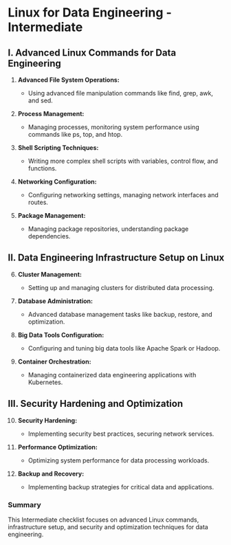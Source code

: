 # Linux for Data Engineering - Intermediate

## I. Advanced Linux Commands for Data Engineering

1. **Advanced File System Operations:**
   - Using advanced file manipulation commands like find, grep, awk, and sed.

2. **Process Management:**
   - Managing processes, monitoring system performance using commands like ps, top, and htop.

3. **Shell Scripting Techniques:**
   - Writing more complex shell scripts with variables, control flow, and functions.

4. **Networking Configuration:**
   - Configuring networking settings, managing network interfaces and routes.

5. **Package Management:**
   - Managing package repositories, understanding package dependencies.

## II. Data Engineering Infrastructure Setup on Linux

6. **Cluster Management:**
   - Setting up and managing clusters for distributed data processing.

7. **Database Administration:**
   - Advanced database management tasks like backup, restore, and optimization.

8. **Big Data Tools Configuration:**
   - Configuring and tuning big data tools like Apache Spark or Hadoop.

9. **Container Orchestration:**
   - Managing containerized data engineering applications with Kubernetes.

## III. Security Hardening and Optimization

10. **Security Hardening:**
    - Implementing security best practices, securing network services.

11. **Performance Optimization:**
    - Optimizing system performance for data processing workloads.

12. **Backup and Recovery:**
    - Implementing backup strategies for critical data and applications.

### Summary

This Intermediate checklist focuses on advanced Linux commands, infrastructure setup, and security and optimization techniques for data engineering.
